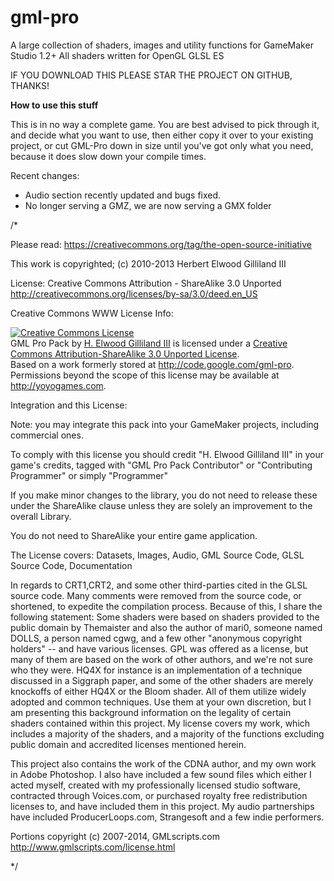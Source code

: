 gml-pro
=======

A large collection of shaders, images and utility functions for GameMaker Studio 1.2+
All shaders written for OpenGL GLSL ES

IF YOU DOWNLOAD THIS PLEASE STAR THE PROJECT ON GITHUB, THANKS!

__How to use this stuff__

This is in no way a complete game.  You are best advised to pick through it, and decide what you want to use, then either copy it over to your existing project, or cut GML-Pro down in size until you've got only what you need, because it does slow down your compile times.

Recent changes:

- Audio section recently updated and bugs fixed.
- No longer serving a GMZ, we are now serving a GMX folder

/*

 Please read: https://creativecommons.org/tag/the-open-source-initiative
 
 This work is copyrighted; (c) 2010-2013 Herbert Elwood Gilliland III

 License: Creative Commons Attribution - ShareAlike 3.0 Unported
 http://creativecommons.org/licenses/by-sa/3.0/deed.en_US
 
 Creative Commons WWW License Info:

 <a rel="license" href="http://creativecommons.org/licenses/by-sa/3.0/deed.en_US">
 <img alt="Creative Commons License" style="border-width:0" src="http://i.creativecommons.org/l/by-sa/3.0/88x31.png" /></a><br />
 <span xmlns:dct="http://purl.org/dc/terms/" property="dct:title">GML Pro Pack</span> by <a xmlns:cc="http://creativecommons.org/ns#" href="http://lostastronaut.com" property="cc:attributionName" rel="cc:attributionURL">H. Elwood Gilliland III</a> is licensed under a <a rel="license" href="http://creativecommons.org/licenses/by-sa/3.0/deed.en_US">Creative Commons Attribution-ShareAlike 3.0 Unported License</a>.<br />
 Based on a work formerly stored at <a xmlns:dct="http://purl.org/dc/terms/" href="http://code.google.com/gml-pro" rel="dct:source">http://code.google.com/gml-pro</a>.<br />
 Permissions beyond the scope of this license may be available at 
 <a xmlns:cc="http://creativecommons.org/ns#" href="http://yoyogames.com" rel="cc:morePermissions">http://yoyogames.com</a>.

  Integration and this License:
 
  Note: you may integrate this pack into your GameMaker projects, including commercial ones.  
  
  To comply with this license you should credit
  "H. Elwood Gilliland III" in your game's credits, tagged with 
  "GML Pro Pack Contributor" or "Contributing Programmer" or simply "Programmer"
  
  If you make minor changes to the library, you do not need to release these under
  the ShareAlike clause unless they are solely an improvement to the overall Library.
  
  You do not need to ShareAlike your entire game application.
  
  The License covers:
   Datasets, Images, Audio, GML Source Code, GLSL Source Code, Documentation
   
   In regards to CRT1,CRT2, and some other third-parties cited in the GLSL source
   code.  Many comments were removed from the source code, or shortened, to expedite
   the compilation process.  Because of this, I share the following statement:
   Some shaders were based on shaders provided to the public domain by Themaister
   and also the author of mari0, someone named DOLLS, a person named cgwg, and a
   few other "anonymous copyright holders" -- and have various licenses.  GPL was
   offered as a license, but many of them are based on the work of other authors,
   and we're not sure who they were.  HQ4X for instance is an implementation of
   a technique discussed in a Siggraph paper, and some of the other shaders are
   merely knockoffs of either HQ4X or the Bloom shader.  All of them utilize widely
   adopted and common techniques.  Use them at your own discretion, but I am
   presenting this background information on the legality of certain shaders contained
   within this project.  My license covers my work, which includes a majority of the
   shaders, and a majority of the functions excluding public domain and accredited
   licenses mentioned herein.
   
   This project also contains the work of the CDNA author, and my own work in Adobe Photoshop.
   I also have included a few sound files which either I acted myself, created with my
   professionally licensed studio software, contracted through Voices.com, or purchased royalty
   free redistribution licenses to, and have included them in this project.  My audio partnerships
   have included ProducerLoops.com, Strangesoft and a few indie performers.
  
  Portions copyright (c) 2007-2014, GMLscripts.com
  http://www.gmlscripts.com/license.html
  
*/
